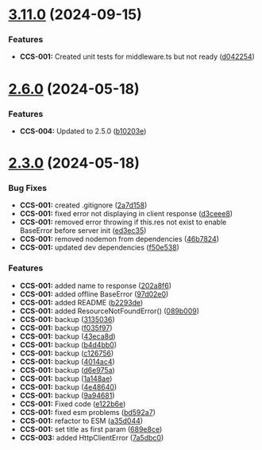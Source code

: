 # [3.11.0](https://github.com/CyberT33N/ErrorManager/compare/v2.6.0...v3.11.0) (2024-09-15)


### Features

* **CCS-001:** Created unit tests for middleware.ts but not ready ([d042254](https://github.com/CyberT33N/ErrorManager/commit/d042254374c5e52b3387cb561485ff103d3eb33f))



# [2.6.0](https://github.com/CyberT33N/ErrorManager/compare/v2.3.0...v2.6.0) (2024-05-18)


### Features

* **CCS-004:** Updated to 2.5.0 ([b10203e](https://github.com/CyberT33N/ErrorManager/commit/b10203e552eb343497cf8af6f7d7abe66ca920c2))



# [2.3.0](https://github.com/CyberT33N/ErrorManager/compare/9a94681a14826767d1398817378750a454e0171e...v2.3.0) (2024-05-18)


### Bug Fixes

* **CCS-001:** created .gitignore ([2a7d158](https://github.com/CyberT33N/ErrorManager/commit/2a7d158616199101bb1b7d8f359530f0150395d9))
* **CCS-001:** fixed error not displaying in client response ([d3ceee8](https://github.com/CyberT33N/ErrorManager/commit/d3ceee878aeef38eaf37ff6054f1e845a65e80a6))
* **CCS-001:** removed error throwing if this.res not exist to enable BaseError before server init ([ed3ec35](https://github.com/CyberT33N/ErrorManager/commit/ed3ec358da8161b298d716d9612967bc0b018adf))
* **CCS-001:** removed nodemon from dependencies ([46b7824](https://github.com/CyberT33N/ErrorManager/commit/46b78240b0610488390f6f45d40cb755380cb004))
* **CCS-001:** updated dev dependencies ([f50e538](https://github.com/CyberT33N/ErrorManager/commit/f50e538e6281bce789882010211037b9542187ab))


### Features

* **CCS-001:** added name to response ([202a8f6](https://github.com/CyberT33N/ErrorManager/commit/202a8f61d60739e4c2a8c5d881695c83c38168b2))
* **CCS-001:** added offline BaseError ([97d02e0](https://github.com/CyberT33N/ErrorManager/commit/97d02e0e2df25b96d64f6c04e9cf1ce366d202ff))
* **CCS-001:** added README ([b2293de](https://github.com/CyberT33N/ErrorManager/commit/b2293de18dc9613b3622bff9ed77819a56621095))
* **CCS-001:** added ResourceNotFoundError() ([089b009](https://github.com/CyberT33N/ErrorManager/commit/089b009e34cfca9f0cd3111f4eda740ec058a557))
* **CCS-001:** backup ([3135036](https://github.com/CyberT33N/ErrorManager/commit/3135036174a79312c3ed5b43f8d537052783e093))
* **CCS-001:** backup ([f035f97](https://github.com/CyberT33N/ErrorManager/commit/f035f970c696b4a45af7b40fa4e08e30b4243bf0))
* **CCS-001:** backup ([43eca8d](https://github.com/CyberT33N/ErrorManager/commit/43eca8df38bc2bb0e30e01319e8b1e198ee2e339))
* **CCS-001:** backup ([b4d4bb0](https://github.com/CyberT33N/ErrorManager/commit/b4d4bb0ee3fa4f9b5d58ce056915a8dbfb0aaf22))
* **CCS-001:** backup ([c126756](https://github.com/CyberT33N/ErrorManager/commit/c126756788a741ccf6ec0fbf1d625f3945feeef9))
* **CCS-001:** backup ([4014ac4](https://github.com/CyberT33N/ErrorManager/commit/4014ac4d65a08963b327d899aceca30a2e69c68e))
* **CCS-001:** backup ([d6e975a](https://github.com/CyberT33N/ErrorManager/commit/d6e975a2b9edb16f465f2a5a7adaa09c1f897f09))
* **CCS-001:** backup ([1a148ae](https://github.com/CyberT33N/ErrorManager/commit/1a148ae429c57dbeb064194066f231282ce71667))
* **CCS-001:** backup ([4e48640](https://github.com/CyberT33N/ErrorManager/commit/4e4864012a5a9426d1f6e9c88883a0f30940ab9d))
* **CCS-001:** backup ([9a94681](https://github.com/CyberT33N/ErrorManager/commit/9a94681a14826767d1398817378750a454e0171e))
* **CCS-001:** Fixed code ([e122b6e](https://github.com/CyberT33N/ErrorManager/commit/e122b6e16f52b4f7681255f4743f95ee1ab92acf))
* **CCS-001:** fixed esm problems ([bd592a7](https://github.com/CyberT33N/ErrorManager/commit/bd592a752b78776310194edfd5d01c090ed43f08))
* **CCS-001:** refactor to ESM ([a35d044](https://github.com/CyberT33N/ErrorManager/commit/a35d0446d69147d58c28f7f993525fdb0871b243))
* **CCS-001:** set title as first param ([689e8ce](https://github.com/CyberT33N/ErrorManager/commit/689e8ceb4fccc57383c7bdbec0fdea6b67ab8886))
* **CCS-003:** added HttpClientError ([7a5dbc0](https://github.com/CyberT33N/ErrorManager/commit/7a5dbc0902a5a055e2a1d10aa86e03c7ec050ba4))



